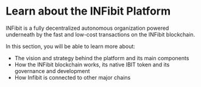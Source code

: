 # Learn about the INFibit Platform

INFibit is a fully decentralized autonomous organization powered underneath by the fast and low-cost transactions on the INFibit blockchain.

In this section, you will be able to learn more about:

* The vision and strategy behind the platform and its main components
* How the INFibit blockchain works, its native IBIT token and its governance and development
* How Infibit is connected to other major chains
